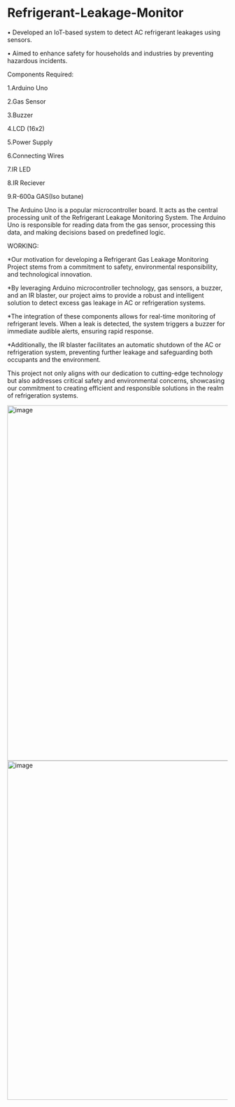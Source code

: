 # Refrigerant-Leakage-Monitor

• Developed an IoT-based system to detect AC refrigerant leakages using sensors. 

• Aimed to enhance safety for households and industries by preventing hazardous 
incidents.

Components Required:

1.Arduino Uno 

2.Gas Sensor 

3.Buzzer 

4.LCD (16x2) 

5.Power Supply 

6.Connecting Wires 

7.IR LED 

8.IR Reciever    

9.R-600a GAS(Iso butane)

The Arduino Uno is a popular microcontroller board. It acts as the central processing unit of the Refrigerant Leakage Monitoring System. The Arduino Uno is responsible for reading data from the gas sensor, processing this data, and making decisions based on predefined logic.

WORKING:

*Our motivation for developing a Refrigerant Gas Leakage Monitoring Project stems from a commitment to 
safety, environmental responsibility, and technological innovation. 

*By leveraging Arduino microcontroller technology, gas sensors, a buzzer, and an IR blaster, our project aims to provide a robust and intelligent solution 
to detect excess gas leakage in AC or refrigeration systems. 

*The integration of these components allows for real-time monitoring of refrigerant levels. When a leak is detected, the system triggers a buzzer for immediate 
audible alerts, ensuring rapid response. 

*Additionally, the IR blaster facilitates an automatic shutdown of the AC or refrigeration system, preventing further leakage and safeguarding both occupants and the environment. 

This project not only aligns with our dedication to cutting-edge technology but also addresses critical safety and environmental concerns, showcasing our commitment to creating efficient and responsible solutions in the realm of refrigeration systems. 

<img width="858" height="812" alt="image" src="https://github.com/user-attachments/assets/975cb4b3-b254-47b7-8b42-3c69139389e8" />


<img width="729" height="775" alt="image" src="https://github.com/user-attachments/assets/a53af28c-ddc7-4a69-a602-840aa7c4a331" />
